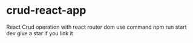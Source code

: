 # crud-react-app
React Crud operation with react router dom 
use command npm run start dev
give a star if you link it 
